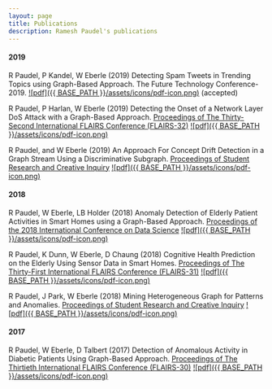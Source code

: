 ```yaml
---
layout: page
title: Publications
description: Ramesh Paudel's publications
---
```

#### 2019

R Paudel, P Kandel, W Eberle
(2019) Detecting Spam Tweets in Trending Topics using Graph-Based Approach. The Future Technology Conference-2019. [![pdf]({{ BASE_PATH }}/assets/icons/pdf-icon.png)](/assets/Spam_detection_in_trending_topic.pdf) (accepted)

R Paudel, P Harlan, W Eberle
(2019) Detecting the Onset of a Network Layer DoS Attack with a Graph-Based Approach. [Proceedings of The Thirty-Second International FLAIRS Conference (FLAIRS-32)](https://www.aaai.org/ocs/index.php/FLAIRS/FLAIRS19/paper/view/18272) [![pdf]({{ BASE_PATH }}/assets/icons/pdf-icon.png)](/assets/DoS_Attack.pdf)

R Paudel, and W Eberle
(2019) An Approach For Concept Drift Detection in a Graph Stream
Using a Discriminative Subgraph. [Proceedings of Student Research and Creative Inquiry](https://publish.tntech.edu/index.php/PSRCI/issue/current)
[![pdf]({{ BASE_PATH }}/assets/icons/pdf-icon.png)](/assets/Paudel-Poster-Research-Day.pdf)

#### 2018

R Paudel, W Eberle, LB Holder
(2018) Anomaly Detection of Elderly Patient Activities in Smart Homes using a Graph-Based Approach. [Proceedings of the 2018 International Conference on Data Science](https://csce.ucmss.com/cr/books/2018/ConferenceReport?ConferenceKey=ICD)
[![pdf]({{ BASE_PATH }}/assets/icons/pdf-icon.png)](https://csce.ucmss.com/cr/books/2018/LFS/CSREA2018/ICD8019.pdf)

R Paudel, K Dunn, W Eberle, D Chaung 
(2018) Cognitive Health Prediction on the Elderly Using Sensor Data in Smart Homes. [Proceedings of The Thirty-First International FLAIRS Conference (FLAIRS-31)](https://aaai.org/ocs/index.php/FLAIRS/FLAIRS18/paper/view/17622)
[![pdf]({{ BASE_PATH }}/assets/icons/pdf-icon.png)](https://aaai.org/ocs/index.php/FLAIRS/FLAIRS18/paper/view/17622/16833)


R Paudel, J Park, W Eberle
(2018) Mining Heterogeneous Graph for Patterns and Anomalies. [Proceedings of Student Research and Creative Inquiry](https://publish.tntech.edu/index.php/PSRCI/article/view/365)
[![pdf]({{ BASE_PATH }}/assets/icons/pdf-icon.png)](/assets/heterogenous-graph.pdf)


#### 2017

R Paudel, W Eberle, D Talbert
(2017) Detection of Anomalous Activity in Diabetic Patients Using Graph-Based Approach. [Proceedings of The Thirtieth International FLAIRS Conference (FLAIRS-30)](https://aaai.org/ocs/index.php/FLAIRS/FLAIRS17/paper/view/15455)
[![pdf]({{ BASE_PATH }}/assets/icons/pdf-icon.png)](https://aaai.org/ocs/index.php/FLAIRS/FLAIRS17/paper/view/15455/14978)


